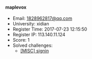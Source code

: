 #### maplevox  

* Email: 1828962817@qq.com  
* University: xidian  
* Register Time: 2017-07-23 12:15:50  
* Register IP: 113.140.11.124  
* Score: 1  
* Solved challenges: 
  * [[MISC] signin](https://github.com/SniperOJ/Challenges/blob/master/MISC/signin.json)  
